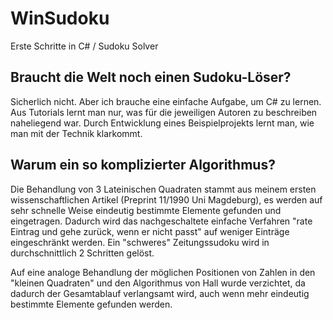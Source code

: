 # WinSudoku
Erste Schritte in C# / Sudoku Solver

## Braucht die Welt noch einen Sudoku-Löser?

Sicherlich nicht. Aber ich brauche eine einfache Aufgabe, um C# zu lernen. Aus Tutorials lernt man nur, was für die jeweiligen Autoren 
zu beschreiben naheliegend war. Durch Entwicklung eines Beispielprojekts lernt man, wie man mit der Technik klarkommt.

## Warum ein so komplizierter Algorithmus?

Die Behandlung von 3 Lateinischen Quadraten stammt aus meinem ersten wissenschaftlichen Artikel (Preprint 11/1990 Uni Magdeburg), 
es werden auf sehr schnelle Weise eindeutig bestimmte Elemente gefunden und eingetragen. Dadurch wird das nachgeschaltete einfache Verfahren 
"rate Eintrag und gehe zurück, wenn er nicht passt" auf weniger Einträge eingeschränkt werden. Ein "schweres" Zeitungssudoku wird in durchschnittlich 
2 Schritten gelöst. 

Auf eine analoge Behandlung der möglichen Positionen von Zahlen in den "kleinen Quadraten" und den Algorithmus von Hall wurde verzichtet, da dadurch der 
Gesamtablauf verlangsamt wird, auch wenn mehr eindeutig bestimmte Elemente gefunden werden. 
